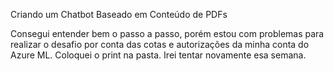 Criando um Chatbot Baseado em Conteúdo de PDFs  

Consegui entender bem o passo a passo, porém estou com problemas para realizar o desafio por conta das cotas e autorizações da minha conta do Azure ML. Coloquei o print na pasta. Irei tentar novamente esa semana.
